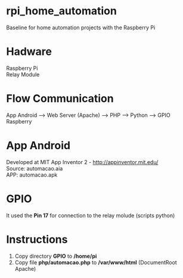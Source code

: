 # rpi_home_automation
Baseline for home automation projects with the Raspberry Pi
# Hadware
Raspberry Pi</br>
Relay Module
# Flow Communication
App Android --> Web Server (Apache) --> PHP --> Python --> GPIO Raspberry
# App Android
Developed at MIT App Inventor 2 - http://appinventor.mit.edu/</br>
Source: automacao.aia </br>
APP: automacao.apk
# GPIO
It used the <b>Pin 17</b> for connection to the relay molude (scripts python)</br>
# Instructions
1. Copy directory <b>GPIO</b> to <b>/home/pi</b></br>
2. Copy file <b>php/automacao.php</b> to <b>/var/www/html</b> (DocumentRoot Apache)
